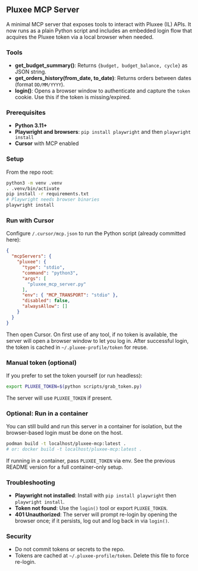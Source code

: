 ## Pluxee MCP Server

A minimal MCP server that exposes tools to interact with Pluxee (IL) APIs. It now runs as a plain Python script and includes an embedded login flow that acquires the Pluxee token via a local browser when needed.

### Tools
- **get_budget_summary()**: Returns `{budget, budget_balance, cycle}` as JSON string.
- **get_orders_history(from_date, to_date)**: Returns orders between dates (format `DD/MM/YYYY`).
- **login()**: Opens a browser window to authenticate and capture the `token` cookie. Use this if the token is missing/expired.

### Prerequisites
- **Python 3.11+**
- **Playwright and browsers**: `pip install playwright` and then `playwright install`
- **Cursor** with MCP enabled

### Setup
From the repo root:
```bash
python3 -m venv .venv
. .venv/bin/activate
pip install -r requirements.txt
# Playwright needs browser binaries
playwright install
```

### Run with Cursor
Configure `/.cursor/mcp.json` to run the Python script (already committed here):
```json
{
  "mcpServers": {
    "pluxee": {
      "type": "stdio",
      "command": "python3",
      "args": [
        "pluxee_mcp_server.py"
      ],
      "env": { "MCP_TRANSPORT": "stdio" },
      "disabled": false,
      "alwaysAllow": []
    }
  }
}
```
Then open Cursor. On first use of any tool, if no token is available, the server will open a browser window to let you log in. After successful login, the token is cached in `~/.pluxee-profile/token` for reuse.

### Manual token (optional)
If you prefer to set the token yourself (or run headless):
```bash
export PLUXEE_TOKEN=$(python scripts/grab_token.py)
```
The server will use `PLUXEE_TOKEN` if present.

### Optional: Run in a container
You can still build and run this server in a container for isolation, but the browser-based login must be done on the host.
```bash
podman build -t localhost/pluxee-mcp:latest .
# or: docker build -t localhost/pluxee-mcp:latest .
```
If running in a container, pass `PLUXEE_TOKEN` via env. See the previous README version for a full container-only setup.

### Troubleshooting
- **Playwright not installed**: Install with `pip install playwright` then `playwright install`.
- **Token not found**: Use the `login()` tool or export `PLUXEE_TOKEN`.
- **401 Unauthorized**: The server will prompt re-login by opening the browser once; if it persists, log out and log back in via `login()`.

### Security
- Do not commit tokens or secrets to the repo.
- Tokens are cached at `~/.pluxee-profile/token`. Delete this file to force re-login. 